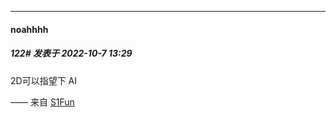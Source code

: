 

*****

####  noahhhh  
##### 122#       发表于 2022-10-7 13:29

2D可以指望下 AI

—— 来自 [S1Fun](https://s1fun.koalcat.com)

